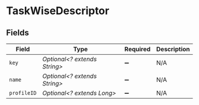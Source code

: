# TaskWiseDescriptor


## Fields

| Field                        | Type                         | Required                     | Description                  |
| ---------------------------- | ---------------------------- | ---------------------------- | ---------------------------- |
| `key`                        | *Optional<? extends String>* | :heavy_minus_sign:           | N/A                          |
| `name`                       | *Optional<? extends String>* | :heavy_minus_sign:           | N/A                          |
| `profileID`                  | *Optional<? extends Long>*   | :heavy_minus_sign:           | N/A                          |